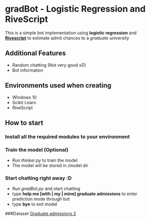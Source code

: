 # gradBot - Logistic Regression and RiveScript 

This is a simple bot implementation using **logistic regression** and **[Rivescript](https://www.rivescript.com/)** to estimate admit chances to a *graduate university*

## Additional Features 
 - Random chatting (Not very good xD)
 - Bot information

## Environments used when creating
 - Windows 10
 - Scikit Learn
 - RiveScript

## How to start
### Install all the required modules to your environment

### Train the model (Optional)
- Run *thinker.py* to train the model
- The model will be stored in /model dir

### Start chatting right away :D
- Run *gradBot.py* and start chatting
- type **help me [with | my | mine] graduate admissions** to enter prediction mode through bot
- type **bye** to exit model 

###Dataset 
[Graduate admissions 2](https://www.kaggle.com/mohansacharya/graduate-admissions)

